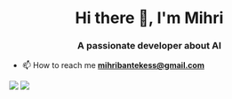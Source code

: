 

<!--
**mtekes/mtekes** is a ✨ _special_ ✨ repository because its `README.md` (this file) appears on your GitHub profile.**




**Here are some ideas to get you started:

**- 🔭 I’m currently working on ...
**- 🌱 I’m currently learning ... 
**- 👯 I’m looking to collaborate on ...
**- 🤔 I’m looking for help with ...
**- 💬 Ask me about ...
**- 📫 How to reach me: ...
**- 😄 Pronouns: ...
**- ⚡ Fun fact: ...
**-->

<h1 align="center">Hi there 👋, I'm Mihri</h1>
<h3 align="center">A passionate developer about AI</h3>

- 📫 How to reach me **mihribantekess@gmail.com**

[![](https://img.shields.io/badge/linkedin-%230077B5.svg?&style=for-the-badge&logo=linkedin&logoColor=white)](https://www.linkedin.com/in/mihriban-tekes/)
[![](https://img.shields.io/badge/instagram-%23E4405F.svg?&style=for-the-badge&logo=instagram&logoColor=white)](https://www.instagram.com/mihribantekes/)
